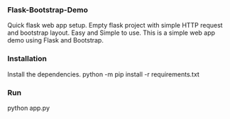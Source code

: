 ### Flask-Bootstrap-Demo
Quick flask web app setup. Empty flask project with simple HTTP request and bootstrap layout. Easy and Simple to use.
This is a simple web app demo using Flask and Bootstrap. 

### Installation
Install the dependencies.
python -m pip install -r requirements.txt

### Run
python app.py